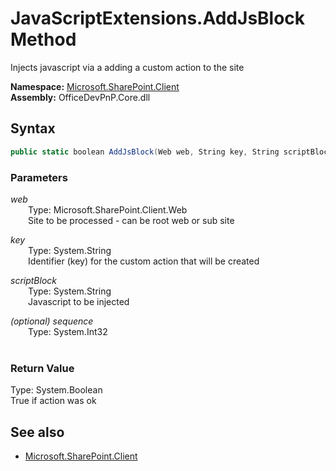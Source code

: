 # JavaScriptExtensions.AddJsBlock Method  
Injects javascript via a adding a custom action to the site  

**Namespace:** [Microsoft.SharePoint.Client](Microsoft.SharePoint.Client.md)  
**Assembly:** OfficeDevPnP.Core.dll  
## Syntax
```C#
public static boolean AddJsBlock(Web web, String key, String scriptBlock, Int32 sequence)
```
### Parameters
*web*  
&emsp;&emsp;Type: Microsoft.SharePoint.Client.Web  
&emsp;&emsp;Site to be processed - can be root web or sub site  
  
*key*  
&emsp;&emsp;Type: System.String  
&emsp;&emsp;Identifier (key) for the custom action that will be created  
  
*scriptBlock*  
&emsp;&emsp;Type: System.String  
&emsp;&emsp;Javascript to be injected  
  
*(optional) sequence*  
&emsp;&emsp;Type: System.Int32  
&emsp;&emsp;  
  
### Return Value
Type: System.Boolean  
True if action was ok

## See also
- [Microsoft.SharePoint.Client](Microsoft.SharePoint.Client.md)
